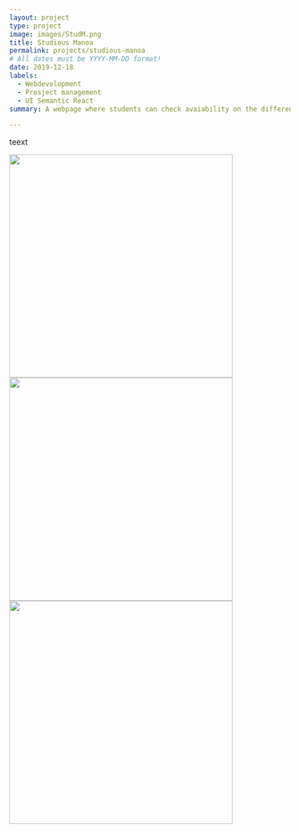 ```yaml
---
layout: project
type: project
image: images/StudM.png
title: Studious Manoa 
permalink: projects/studious-manoa
# All dates must be YYYY-MM-DD format!
date: 2019-12-18
labels:
  - Webdevelopment 
  - Prosject management 
  - UI Semantic React
summary: A webpage where students can check avaiability on the different studyspots at UH Manoa.

---
```


teext

 <div>
<img class="ui medium right floated rounded image" src="../images/FullSM.png" style="width:400px;">
</div>

 <div>
<img class="ui medium right floated rounded image" src="../images/profile.png" style="width:400px;">
</div>

 <div>
<img class="ui medium right floated rounded image" src="../images/kart.png" style="width:400px;">
</div>
